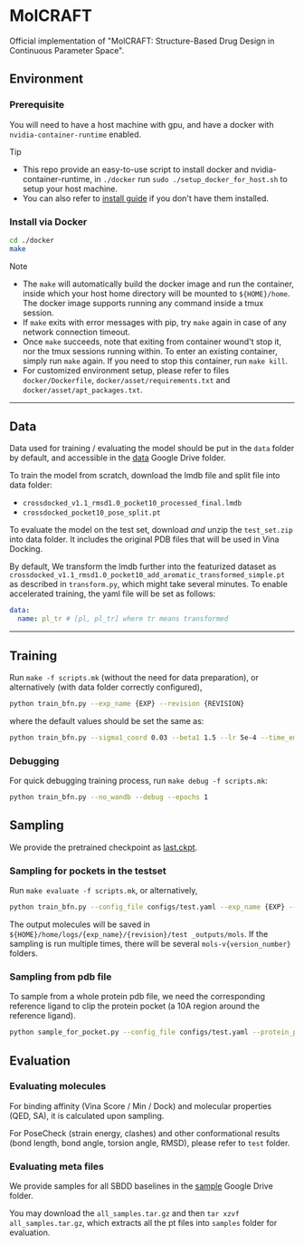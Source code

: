 # MolCRAFT

Official implementation of "MolCRAFT: Structure-Based Drug Design in Continuous Parameter Space".


## Environment

### Prerequisite
You will need to have a host machine with gpu, and have a docker with `nvidia-container-runtime` enabled.

> [!TIP]
> - This repo provide an easy-to-use script to install docker and nvidia-container-runtime, in `./docker` run `sudo ./setup_docker_for_host.sh` to setup your host machine.
> - You can also refer to [install guide](https://docs.nvidia.com/datacenter/cloud-native/container-toolkit/latest/install-guide.html) if you don't have them installed.


### Install via Docker
```bash
cd ./docker
make
```

> [!NOTE]
> - The `make` will automatically build the docker image and run the container, inside which your host home directory will be mounted to `${HOME}/home`. The docker image supports running any command inside a tmux session.
> - If `make` exits with error messages with pip, try `make` again in case of any network connection timeout. 
> - Once `make` succeeds, note that exiting from container wound't stop it, nor the tmux sessions running within. To enter an existing container, simply run `make` again. If you need to stop this container, run `make kill`.
> - For customized environment setup, please refer to files `docker/Dockerfile`, `docker/asset/requirements.txt` and `docker/asset/apt_packages.txt`. 


-----
## Data
Data used for training / evaluating the model should be put in the `data` folder by default, and accessible in the [data](https://drive.google.com/drive/folders/16KiwfMGUIk4a6mNU20GnUd0ah-mjNlhC?usp=share_link) Google Drive folder.

To train the model from scratch, download the lmdb file and split file into data folder:
* `crossdocked_v1.1_rmsd1.0_pocket10_processed_final.lmdb`
* `crossdocked_pocket10_pose_split.pt`

To evaluate the model on the test set, download _and_ unzip the `test_set.zip` into data folder. It includes the original PDB files that will be used in Vina Docking.

By default, We transform the lmdb further into the featurized dataset as `crossdocked_v1.1_rmsd1.0_pocket10_add_aromatic_transformed_simple.pt` as described in `transform.py`, which might take several minutes. To enable accelerated training, the yaml file will be set as follows:

```yaml
data:
  name: pl_tr # [pl, pl_tr] where tr means transformed
```

---
## Training
Run `make -f scripts.mk` (without the need for data preparation), or alternatively (with data folder correctly configured),
```bash
python train_bfn.py --exp_name {EXP} --revision {REVISION}
```

where the default values should be set the same as:
```bash
python train_bfn.py --sigma1_coord 0.03 --beta1 1.5 --lr 5e-4 --time_emb_dim 1 --epochs 15 --max_grad_norm Q --destination_prediction True --use_discrete_t True --num_samples 10 --sampling_strategy end_back_pmf
```

### Debugging
For quick debugging training process, run `make debug -f scripts.mk`:
```bash
python train_bfn.py --no_wandb --debug --epochs 1
```

## Sampling
We provide the pretrained checkpoint as [last.ckpt](https://drive.google.com/file/d/1a1laBFYRNqaMpcS3Id0L0R6XoLEk4gDG/view?usp=share_link). 
### Sampling for pockets in the testset
Run `make evaluate -f scripts.mk`, or alternatively,
```bash
python train_bfn.py --config_file configs/test.yaml --exp_name {EXP} --revision {REVISION} --test_only --num_samples {NUM_MOLS_PER_POCKET} --sample_steps 100
```

The output molecules will be saved in `${HOME}/home/logs/{exp_name}/{revision}/test
_outputs/mols`. If the sampling is run multiple times, there will be several `mols-v{version_number}` folders.

### Sampling from pdb file
To sample from a whole protein pdb file, we need the corresponding reference ligand to clip the protein pocket (a 10A region around the reference ligand).

```bash
python sample_for_pocket.py --config_file configs/test.yaml --protein_path {PDB_ID}_protein.pdb --ligand_path {PDB_ID}_molecule.sdf
```

## Evaluation
### Evaluating molecules
For binding affinity (Vina Score / Min / Dock) and molecular properties (QED, SA), it is calculated upon sampling.

For PoseCheck (strain energy, clashes) and other conformational results (bond length, bond angle, torsion angle, RMSD), please refer to `test` folder.

### Evaluating meta files
We provide samples for all SBDD baselines in the [sample](https://drive.google.com/drive/folders/1A3Mthm9ksbfUnMCe5T2noGsiEV1RfChH?usp=sharing) Google Drive folder.

You may download the `all_samples.tar.gz` and then `tar xzvf all_samples.tar.gz`, which extracts all the pt files into `samples` folder for evaluation.